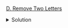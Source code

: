 [D. Remove Two Letters](https://codeforces.com/contest/1800/problem/D)

<details><summary>Solution</summary>

![](../../../assets/1800D.png)

</details>
